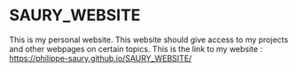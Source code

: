 # SAURY_WEBSITE
This is my personal website. This website should give access to my projects and other webpages on certain topics. 
This is the link to my website : https://philippe-saury.github.io/SAURY_WEBSITE/
